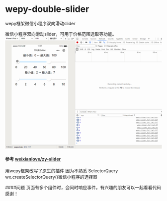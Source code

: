 # wepy-double-slider
wepy框架微信小程序双向滑动slider

微信小程序双向滑动slider，可用于价格范围选取等功能。
<img src="wepydbslider.gif" />


#### 参考 [weixianlove/zy-slider](https://github.com/weixianlove/zy-slider)
用wepy框架改写了原生的插件
因为不熟悉 SelectorQuery wx.createSelectorQuery()微信小程序的选择器

####问题 
页面有多个组件时，会同时响应事件，有兴趣的朋友可以一起看看代码
感谢！

